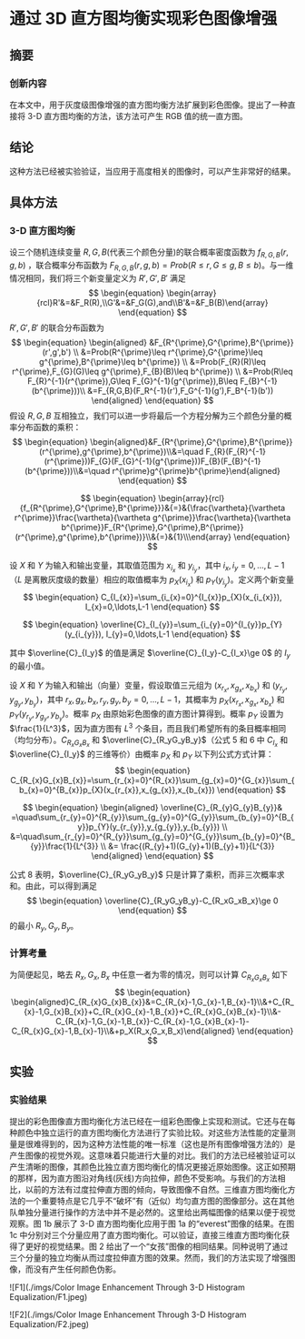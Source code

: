 # 通过 3D 直方图均衡实现彩色图像增强

## 摘要

### 创新内容

在本文中，用于灰度级图像增强的直方图均衡方法扩展到彩色图像。提出了一种直接将 3-D 直方图均衡的方法，该方法可产生 RGB 值的统一直方图。

## 结论

这种方法已经被实验验证，当应用于高度相关的图像时，可以产生非常好的结果。

## 具体方法

### 3-D 直方图均衡

设三个随机连续变量 $R,G,B$(代表三个颜色分量)的联合概率密度函数为 $f_{R,G,B}(r,g,b)$ ，联合概率分布函数为 $F_{R,G,B}(r,g,b)=Prob(R\le r,G\le g,B\le b)$。与一维情况相同，我们将三个新变量定义为 $R',G',B'$ 满足
$$
\begin{equation}
\begin{array}{rcl}R'&=&F_R(R),\\G'&=&F_G(G),and\\B'&=&F_B(B)\end{array}
\end{equation}
$$
$R',G',B'$ 的联合分布函数为
$$
\begin{equation}
\begin{aligned}
&F_{R^{\prime},G^{\prime},B^{\prime}}(r',g',b') \\
&=Prob(R^{\prime}\leq r^{\prime},G^{\prime}\leq g^{\prime},B^{\prime}\leq b^{\prime}) \\
&=Prob(F_{R}(R)\leq r^{\prime},F_{G}(G)\leq g^{\prime},F_{B}(B)\leq b^{\prime}) \\
&=Prob(R\leq F_{R}^{-1}(r^{\prime}),G\leq F_{G}^{-1}(g^{\prime}),B\leq F_{B}^{-1}(b^{\prime}))\\
&=F_{R,G,B}(F_R^{-1}(r'),F_G^{-1}(g'),F_B^{-1}(b'))
\end{aligned}
\end{equation}
$$
假设 $R,G,B$ 互相独立，我们可以进一步将最后一个方程分解为三个颜色分量的概率分布函数的乘积：
$$
\begin{equation}
\begin{aligned}&F_{R^{\prime},G^{\prime},B^{\prime}}(r^{\prime},g^{\prime},b^{\prime})\\&=\quad F_{R}(F_{R}^{-1}(r^{\prime}))F_{G}(F_{G}^{-1}(g^{\prime}))F_{B}(F_{B}^{-1}(b^{\prime}))\\&=\quad r^{\prime}g^{\prime}b^{\prime}\end{aligned}
\end{equation}
$$

$$
\begin{equation}
\begin{array}{rcl}{f_{R^{\prime},G^{\prime},B^{\prime}}}&{=}&{\frac{\vartheta}{\vartheta r^{\prime}}\frac{\vartheta}{\vartheta g^{\prime}}\frac{\vartheta}{\vartheta b^{\prime}}F_{R^{\prime},G^{\prime},B^{\prime}}(r^{\prime},g^{\prime},b^{\prime})}\\&{=}&{1}\\\end{array}
\end{equation}
$$

设 $X$ 和 $Y$ 为输入和输出变量，其取值范围为 $x_{i_x}$ 和 $y_{i_y}$，其中 $i_x,i_y=0,\ldots,L-1$（$L$ 是离散灰度级的数量）相应的取值概率为 $p_X(x_{i_x})$ 和 $p_Y(y_{i_y})$。定义两个新变量
$$
\begin{equation}
C_{I_{x}}=\sum_{i_{x}=0}^{I_{x}}p_{X}(x_{i_{x}}), I_{x}=0,\ldots,L-1
\end{equation}
$$

$$
\begin{equation}
\overline{C}_{I_{y}}=\sum_{i_{y}=0}^{I_{y}}p_{Y}(y_{i_{y}}), I_{y}=0,\ldots,L-1
\end{equation}
$$

其中 $\overline{C}_{I_y}$ 的值是满足 $\overline{C}_{I_y}-C_{I_x}\ge 0$ 的 $I_y$ 的最小值。

设 $X$ 和 $Y$ 为输入和输出（向量）变量，假设取值三元组为 $(x_{r_x},x_{g_x},x_{b_x})$ 和 $(y_{r_y},y_{g_y},y_{b_y})$，其中 $r_x,g_x,b_x,r_y,g_y,b_y=0,\ldots,L-1$，其概率为 $p_X(x_{r_x},x_{g_x},x_{b_x})$ 和 $p_Y(y_{r_y},y_{g_y},y_{b_y})$。概率 $p_X$ 由原始彩色图像的直方图计算得到。概率 $p_Y$ 设置为 $\frac{1}{L^3}$，因为直方图有 $L^3$ 个条目，而且我们希望所有的条目概率相同（均匀分布）。$C_{R_xG_xB_x}$ 和 $\overline{C}_{R_yG_yB_y}$（公式 5 和 6 中 $C_{I_x}$ 和 $\overline{C}_{I_y}$ 的三维等价）由概率 $p_X$ 和 $p_Y$ 以下列公式方式计算：
$$
\begin{equation}
C_{R_{x}G_{x}B_{x}}=\sum_{r_{x}=0}^{R_{x}}\sum_{g_{x}=0}^{G_{x}}\sum_{b_{x}=0}^{B_{x}}p_{X}(x_{r_{x}},x_{g_{x}},x_{b_{x}})
\end{equation}
$$

$$
\begin{equation}
\begin{aligned}
\overline{C}_{R_{y}G_{y}B_{y}}& =\quad\sum_{r_{y}=0}^{R_{y}}\sum_{g_{y}=0}^{G_{y}}\sum_{b_{y}=0}^{B_{y}}p_{Y}(y_{r_{y}},y_{g_{y}},y_{b_{y}}) \\
&=\quad\sum_{r_{y}=0}^{R_{y}}\sum_{g_{y}=0}^{G_{y}}\sum_{b_{y}=0}^{B_{y}}\frac{1}{L^{3}} \\
&= \frac{(R_{y}+1)(G_{y}+1)(B_{y}+1)}{L^{3}}
\end{aligned}
\end{equation}
$$

公式 8 表明，$\overline{C}_{R_yG_yB_y}$ 只是计算了乘积，而非三次概率求和。由此，可以得到满足
$$
\begin{equation}
\overline{C}_{R_yG_yB_y}-C_{R_xG_xB_x}\ge 0
\end{equation}
$$
的最小 $R_y,G_y,B_y$。

### 计算考量

为简便起见，略去 $R_x,G_x,B_x$ 中任意一者为零的情况，则可以计算 $C_{R_xG_xB_x}$ 如下
$$
\begin{equation}
\begin{aligned}C_{R_{x}G_{x}B_{x}}&=C_{R_{x}-1,G_{x}-1,B_{x}-1}\\&+C_{R_{x}-1,G_{x}B_{x}}+C_{R_{x}G_{x}-1,B_{x}}+C_{R_{x}G_{x}B_{x}-1}\\&-C_{R_{x}-1,G_{x}-1,B_{x}}-C_{R_{x}-1,G_{x}B_{x}-1}-C_{R_{x}G_{x}-1,B_{x}-1}\\&+p_X(R_x,G_x,B_x)\end{aligned}
\end{equation}
$$

## 实验

### 实验结果

提出的彩色图像直方图均衡化方法已经在一组彩色图像上实现和测试。它还与在每种颜色中独立运行的直方图均衡化方法进行了实验比较。对这些方法性能的定量测量是很难得到的，因为这种方法性能的唯一标准（这也是所有图像增强方法的）是产生图像的视觉外观。这意味着只能进行大量的对比。我们的方法已经被验证可以产生清晰的图像，其颜色比独立直方图均衡化的情况更接近原始图像。这正如预期的那样，因为直方图沿对角线(灰线)方向拉伸，颜色不受影响。与我们的方法相比，以前的方法有过度拉伸直方图的倾向，导致图像不自然。三维直方图均衡化方法的一个重要特点是它几乎不“破坏”有（近似）均匀直方图的图像部分。这在其他队单独分量进行操作的方法中并不是必然的。这里给出两幅图像的结果以便于视觉观察。图 1b 展示了 3-D 直方图均衡化应用于图 1a 的“everest”图像的结果。在图 1c 中分别对三个分量应用了直方图均衡化。可以验证，直接三维直方图均衡化获得了更好的视觉结果。图 2 给出了一个“女孩”图像的相同结果。同种说明了通过三个分量的独立均衡从而过度拉伸直方图的效果。然而，我们的方法实现了增强图像，而没有产生任何颜色伪影。

![F1](./imgs/Color Image Enhancement Through 3-D Histogram Equalization/F1.jpeg)

![F2](./imgs/Color Image Enhancement Through 3-D Histogram Equalization/F2.jpeg)